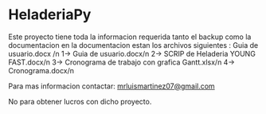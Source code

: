 # HeladeriaPy
Este proyecto tiene toda la informacion requerida tanto el backup como la documentacion 
en la documentacion estan los archivos siguientes : 
Guia de usuario.docx /n
1-> Guia de usuario.docx/n
2-> SCRIP de Heladeria YOUNG FAST.docx/n
3-> Cronograma de trabajo con grafica Gantt.xlsx/n
4-> Cronograma.docx/n

Para mas informacion contactar: mrluismartinez07@gmail.com 


No para obtener lucros con dicho proyecto.
